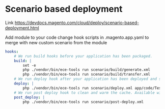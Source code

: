 # Scenario based deployment
Link https://devdocs.magento.com/cloud/deploy/scenario-based-deployment.html

Add module to your code 
change hook scripts in .magento.app.yaml to merge with new custom scenario from the module

```yaml
hooks:
    # We run build hooks before your application has been packaged.
    build: |
        set -e
        php ./vendor/bin/ece-tools run scenario/build/generate.xml
        php ./vendor/bin/ece-tools run scenario/build/transfer.xml
    # We run deploy hook after your application has been deployed and started.
    deploy: |
        php ./vendor/bin/ece-tools run scenario/deploy.xml app/code/Test/Ecetools/scenario/deploy.xml
    # We run post deploy hook to clean and warm the cache. Available with ECE-Tools 2002.0.10.
    post_deploy: |
        php ./vendor/bin/ece-tools run scenario/post-deploy.xml
```
